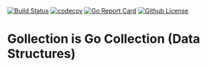 [![Build Status](https://github.com/iwaltgen/gollection/workflows/build/badge.svg)](https://github.com/iwaltgen/gollection/actions)
[![codecov](https://codecov.io/gh/iwaltgen/collection/branch/master/graph/badge.svg)](https://codecov.io/gh/iwaltgen/collection)
[![Go Report Card](https://goreportcard.com/badge/github.com/iwaltgen/gollection)](https://goreportcard.com/report/github.com/iwaltgen/gollection)
[![Github License](https://img.shields.io/github/license/iwaltgen/gollection)](https://github.com/iwaltgen/gollection/blob/master/LICENSE)


# Gollection is Go Collection (Data Structures)
